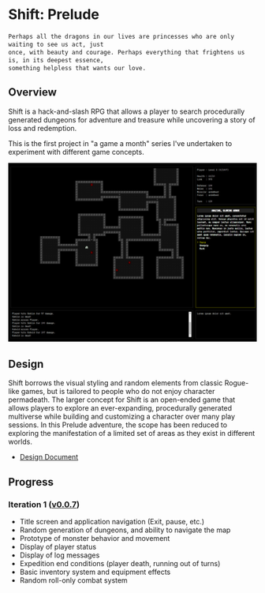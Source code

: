 # Shift: Prelude

    Perhaps all the dragons in our lives are princesses who are only waiting to see us act, just 
    once, with beauty and courage. Perhaps everything that frightens us is, in its deepest essence,
    something helpless that wants our love.

## Overview

Shift is a hack-and-slash RPG that allows a player to search procedurally generated dungeons for adventure and treasure while uncovering a story of loss and redemption.

This is the first project in "a game a month" series I've undertaken to experiment with different game concepts.

![Latest screenshot](./docs/images/screenshot.png)

## Design

Shift borrows the visual styling and random elements from classic Rogue-like games, but is tailored to people who do not enjoy character permadeath. The larger concept for Shift is an open-ended game that allows players to explore an ever-expanding, procedurally generated multiverse while building and customizing a character over many play sessions. In this Prelude adventure, the scope has been reduced to exploring the manifestation of a limited set of areas as they exist in different worlds.

* [Design Document](docs/design.md)

## Progress

### Iteration 1 ([v0.0.7](https://github.com/skleinjung/shift/releases/tag/v0.0.7))

* Title screen and application navigation (Exit, pause, etc.)
* Random generation of dungeons, and ability to navigate the map
* Prototype of monster behavior and movement
* Display of player status
* Display of log messages
* Expedition end conditions (player death, running out of turns)
* Basic inventory system and equipment effects
* Random roll-only combat system
